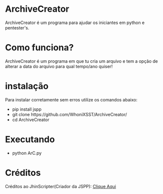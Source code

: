 # ArchiveCreator

ArchiveCreator é um programa para ajudar os iniciantes em python e pentester's.

# Como funciona?

ArchiveCreator é um programa em que tu cria um arquivo e tem a opção de alterar a data do arquivo para qual tempo/ano quiser!

# instalação

Para instalar corretamente sem erros utilize os comandos abaixo:

<ul>
  <li>pip install jspp</li>
  <li>git clone https://github.com/WhoniXSST/ArchiveCreator/</li>
  <li>cd ArchiveCreator</li>
</ul>

# Executando

<ul>
  <li>python ArC.py</li>
</ul>

# Créditos

Créditos ao JhinScripter(Criador da JSPP): <a href="http://github.com/JhinScripter/jspp" title="GitHub do JSPP PKG">Clique Aqui</a>
